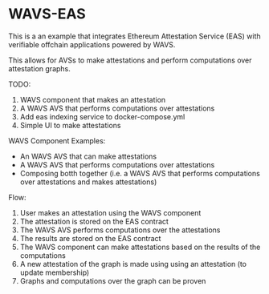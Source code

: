 # WAVS-EAS

This is a an example that integrates Ethereum Attestation Service (EAS) with verifiable offchain applications powered by WAVS.

This allows for AVSs to make attestations and perform computations over attestation graphs.

TODO:
1. WAVS component that makes an attestation
2. A WAVS AVS that performs computations over attestations
3. Add eas indexing service to docker-compose.yml
3. Simple UI to make attestations

WAVS Component Examples:
- An WAVS AVS that can make attestations
- A WAVS AVS that performs computations over attestations
- Composing botth together (i.e. a WAVS AVS that performs computations over attestations and makes attestations)

Flow:
1. User makes an attestation using the WAVS component
2. The attestation is stored on the EAS contract
3. The WAVS AVS performs computations over the attestations
4. The results are stored on the EAS contract
5. The WAVS component can make attestations based on the results of the computations
6. A new attestation of the graph is made using using an attestation (to update membership)
7. Graphs and computations over the graph can be proven
